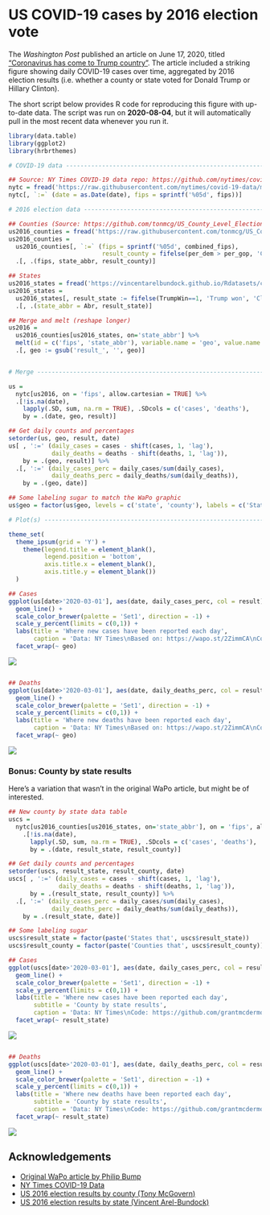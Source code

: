 
<!-- README.md is generated from README.Rmd. Please edit that file -->

# US COVID-19 cases by 2016 election vote

<!-- badges: start -->

<!-- badges: end -->

The *Washington Post* published an article on June 17, 2020, titled
[“Coronavirus has come to Trump
country”](https://www.washingtonpost.com/politics/2020/06/17/coronavirus-has-come-trump-country/).
The article included a striking figure showing daily COVID-19 cases over
time, aggregated by 2016 election results (i.e. whether a county or
state voted for Donald Trump or Hillary Clinton).

The short script below provides R code for reproducing this figure with
up-to-date data. The script was run on **2020-08-04**, but it will
automatically pull in the most recent data whenever you run it.

``` r
library(data.table)
library(ggplot2)
library(hrbrthemes)

# COVID-19 data -----------------------------------------------------------

## Source: NY Times COVID-19 data repo: https://github.com/nytimes/covid-19-data
nytc = fread('https://raw.githubusercontent.com/nytimes/covid-19-data/master/us-counties.csv')
nytc[, `:=` (date = as.Date(date), fips = sprintf('%05d', fips))]

# 2016 election data ------------------------------------------------------

## Counties (Source: https://github.com/tonmcg/US_County_Level_Election_Results_08-16)
us2016_counties = fread('https://raw.githubusercontent.com/tonmcg/US_County_Level_Election_Results_08-16/master/2016_US_County_Level_Presidential_Results.csv')
us2016_counties =
  us2016_counties[, `:=` (fips = sprintf('%05d', combined_fips),
                          result_county = fifelse(per_dem > per_gop, 'Clinton won', 'Trump won'))] %>%
  .[, .(fips, state_abbr, result_county)]

## States
us2016_states = fread('https://vincentarelbundock.github.io/Rdatasets/csv/Stat2Data/Election16.csv')
us2016_states =
  us2016_states[, result_state := fifelse(TrumpWin==1, 'Trump won', 'Clinton won')] %>%
  .[, .(state_abbr = Abr, result_state)]

## Merge and melt (reshape longer)
us2016 =
  us2016_counties[us2016_states, on='state_abbr'] %>%
  melt(id = c('fips', 'state_abbr'), variable.name = 'geo', value.name = 'result') %>%
  .[, geo := gsub('result_', '', geo)]


# Merge -------------------------------------------------------------------

us =
  nytc[us2016, on = 'fips', allow.cartesian = TRUE] %>%
  .[!is.na(date),
    lapply(.SD, sum, na.rm = TRUE), .SDcols = c('cases', 'deaths'),
    by = .(date, geo, result)]

## Get daily counts and percentages
setorder(us, geo, result, date)
us[ , ':=' (daily_cases = cases - shift(cases, 1, 'lag'),
            daily_deaths = deaths - shift(deaths, 1, 'lag')),
    by = .(geo, result)] %>%
  .[, ':=' (daily_cases_perc = daily_cases/sum(daily_cases),
            daily_deaths_perc = daily_deaths/sum(daily_deaths)),
    by = .(geo, date)]

## Some labeling sugar to match the WaPo graphic
us$geo = factor(us$geo, levels = c('state', 'county'), labels = c('States', 'Counties'))

# Plot(s) -----------------------------------------------------------------

theme_set(
  theme_ipsum(grid = 'Y') +
    theme(legend.title = element_blank(),
          legend.position = 'bottom',
          axis.title.x = element_blank(),
          axis.title.y = element_blank())
  )

## Cases
ggplot(us[date>'2020-03-01'], aes(date, daily_cases_perc, col = result)) +
  geom_line() +
  scale_color_brewer(palette = 'Set1', direction = -1) +
  scale_y_percent(limits = c(0,1)) +
  labs(title = 'Where new cases have been reported each day',
       caption = 'Data: NY Times\nBased on: https://wapo.st/2ZimmCA\nCode: https://github.com/grantmcdermott/covote') +
  facet_wrap(~ geo)
```

![](README_files/figure-gfm/covote-1.png)<!-- -->

``` r

## Deaths
ggplot(us[date>'2020-03-01'], aes(date, daily_deaths_perc, col = result)) +
  geom_line() +
  scale_color_brewer(palette = 'Set1', direction = -1) +
  scale_y_percent(limits = c(0,1)) +
  labs(title = 'Where new deaths have been reported each day',
       caption = 'Data: NY Times\nBased on: https://wapo.st/2ZimmCA\nCode: https://github.com/grantmcdermott/covote') +
  facet_wrap(~ geo)
```

![](README_files/figure-gfm/covote-2.png)<!-- -->

### Bonus: County by state results

Here’s a variation that wasn’t in the original WaPo article, but might
be of interested.

``` r
## New county by state data table
uscs =
  nytc[us2016_counties[us2016_states, on='state_abbr'], on = 'fips', allow.cartesian = TRUE] %>%
    .[!is.na(date),
      lapply(.SD, sum, na.rm = TRUE), .SDcols = c('cases', 'deaths'),
      by = .(date, result_state, result_county)]

## Get daily counts and percentages
setorder(uscs, result_state, result_county, date)
uscs[ , ':=' (daily_cases = cases - shift(cases, 1, 'lag'),
              daily_deaths = deaths - shift(deaths, 1, 'lag')),
      by = .(result_state, result_county)] %>%
  .[, ':=' (daily_cases_perc = daily_cases/sum(daily_cases),
            daily_deaths_perc = daily_deaths/sum(daily_deaths)),
    by = .(result_state, date)]

## Some labeling sugar 
uscs$result_state = factor(paste('States that', uscs$result_state))
uscs$result_county = factor(paste('Counties that', uscs$result_county))

## Cases
ggplot(uscs[date>'2020-03-01'], aes(date, daily_cases_perc, col = result_county)) +
  geom_line() +
  scale_color_brewer(palette = 'Set1', direction = -1) +
  scale_y_percent(limits = c(0,1)) +
  labs(title = 'Where new cases have been reported each day',
       subtitle = 'County by state results',
       caption = 'Data: NY Times\nCode: https://github.com/grantmcdermott/covote') +
  facet_wrap(~ result_state)
```

![](README_files/figure-gfm/county_state-1.png)<!-- -->

``` r

## Deaths
ggplot(uscs[date>'2020-03-01'], aes(date, daily_deaths_perc, col = result_county)) +
  geom_line() +
  scale_color_brewer(palette = 'Set1', direction = -1) +
  scale_y_percent(limits = c(0,1)) +
  labs(title = 'Where new deaths have been reported each day',
       subtitle = 'County by state results',
       caption = 'Data: NY Times\nCode: https://github.com/grantmcdermott/covote') +
  facet_wrap(~ result_state)
```

![](README_files/figure-gfm/county_state-2.png)<!-- -->

## Acknowledgements

  - [Original WaPo article by Philip
    Bump](https://www.washingtonpost.com/politics/2020/06/17/coronavirus-has-come-trump-country/)
  - [NY Times COVID-19 Data](https://github.com/nytimes/covid-19-data)
  - [US 2016 election results by county (Tony
    McGovern)](https://github.com/tonmcg/US_County_Level_Election_Results_08-16)
  - [US 2016 election results by state (Vincent
    Arel-Bundock)](https://vincentarelbundock.github.io/Rdatasets/)
